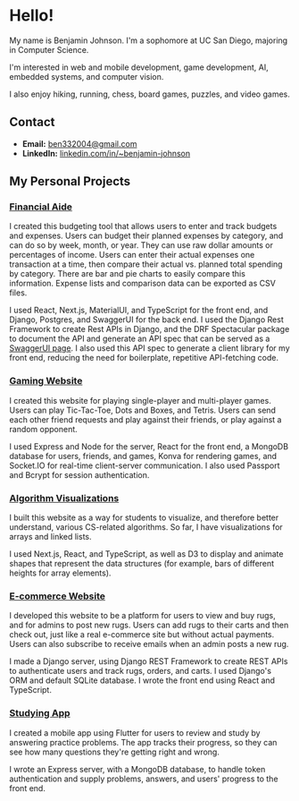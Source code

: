 # Hello!

My name is Benjamin Johnson. I'm a sophomore at UC San Diego, majoring in Computer Science. 

I'm interested in web and mobile development, game development, AI, embedded systems, and computer vision. 

I also enjoy hiking, running, chess, board games, puzzles, and video games.

## Contact
- **Email:** ben332004@gmail.com
- **LinkedIn:** [linkedin.com/in/~benjamin-johnson](https://www.linkedin.com/in/~benjamin-johnson)

## My Personal Projects
### [Financial Aide](https://github.com/benjaminJohnson2204/financial-aide-frontend)

I created this budgeting tool that allows users to enter and track budgets and expenses. Users can budget their planned expenses by category, and can do so by week, month, or year. They can use raw dollar amounts or percentages of income. Users can enter their actual expenses one transaction at a time, then compare their actual vs. planned total spending by category. There are bar and pie charts to easily compare this information. Expense lists and comparison data can be exported as CSV files. 

I used React, Next.js, MaterialUI, and TypeScript for the front end, and Django, Postgres, and SwaggerUI for the back end. I used the Django Rest Framework to create Rest APIs in Django, and the DRF Spectacular package to document the API and generate an API spec that can be served as a [SwaggerUI page](https://financial-aide-backend.vercel.app/docs/). I also used this API spec to generate a client library for my front end, reducing the need for boilerplate, repetitive API-fetching code.

### [Gaming Website](https://github.com/benjaminJohnson2204/GamingWebsite)

I created this website for playing single-player and multi-player games. Users can play Tic-Tac-Toe, Dots and Boxes, and Tetris. Users can send each other friend requests and play against their friends, or play against a random opponent.

I used Express and Node for the server, React for the front end, a MongoDB database for users, friends, and games, Konva for rendering games, and Socket.IO for real-time client-server communication. I also used Passport and Bcrypt for session authentication.
### [Algorithm Visualizations](https://github.com/benjaminJohnson2204/Algorithm-Visualizations)

I built this website as a way for students to visualize, and therefore better understand, various CS-related algorithms. So far, I have visualizations for arrays and linked lists. 

I used Next.js, React, and TypeScript, as well as D3 to display and animate shapes that represent the data structures (for example, bars of different heights for array elements).

### [E-commerce Website](https://github.com/benjaminJohnson2204/commerce-site-frontend)

I developed this website to be a platform for users to view and buy rugs, and for admins to post new rugs. Users can add rugs to their carts and then check out, just like a real e-commerce site but without actual payments. Users can also subscribe to receive emails when an admin posts a new rug. 

I made a Django server, using Django REST Framework to create REST APIs to authenticate users and track rugs, orders, and carts. I used Django's ORM and default SQLite database. I wrote the front end using React and TypeScript.


### [Studying App](https://github.com/benjaminJohnson2204/studying-app)

I created a mobile app using Flutter for users to review and study by answering practice problems. The app tracks their progress, so they can see how many questions they're getting right and wrong.

I wrote an Express server, with a MongoDB database, to handle token authentication and supply problems, answers, and users' progress to the front end.




<!--
**benjaminJohnson2204/benjaminJohnson2204** is a ✨ _special_ ✨ repository because its `README.md` (this file) appears on your GitHub profile.

Here are some ideas to get you started:

- 🔭 I’m currently working on ...
- 🌱 I’m currently learning ...
- 👯 I’m looking to collaborate on ...
- 🤔 I’m looking for help with ...
- 💬 Ask me about ...
- 📫 How to reach me: ...
- 😄 Pronouns: ...
- ⚡ Fun fact: ...
-->

